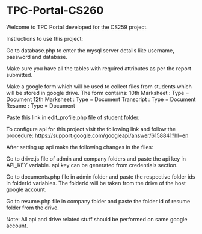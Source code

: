 # TPC-Portal-CS260

Welcome to TPC Portal developed for the CS259 project.

Instructions to use this project:

Go to database.php to enter the mysql server details like username, password and database.

Make sure you have all the tables with required attributes as per the report submitted.

Make a google form which will be used to collect files from students which will be stored in google drive.
The form contains:
10th Marksheet : Type = Document
12th Marksheet : Type = Document
Transcript : Type = Document
Resume : Type = Document

Paste this link in edit_profile.php file of student folder.

To configure api for this project visit the following link and follow the procedure:
https://support.google.com/googleapi/answer/6158841?hl=en

After setting up api make the following changes in the files:

Go to drive.js file of admin and company folders and paste the api key in API_KEY variable.
api key can be generated from credentials section.

Go to documents.php file in admin folder and paste the respective folder ids in folderId variables. The folderId will be taken from the drive of the host google account.

Go to resume.php file in company folder and paste the folder id of resume folder from the drive.

Note: All api and drive related stuff should be performed on same google account.